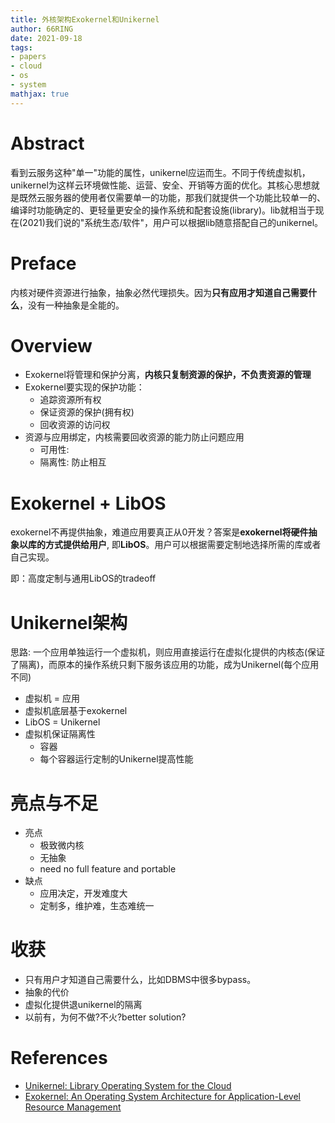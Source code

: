```yaml
---
title: 外核架构Exokernel和Unikernel 
author: 66RING
date: 2021-09-18
tags: 
- papers
- cloud
- os
- system
mathjax: true
---
```


# Abstract

看到云服务这种"单一"功能的属性，unikernel应运而生。不同于传统虚拟机，unikernel为这样云环境做性能、运营、安全、开销等方面的优化。其核心思想就是既然云服务器的使用者仅需要单一的功能，那我们就提供一个功能比较单一的、编译时功能确定的、更轻量更安全的操作系统和配套设施(library)。lib就相当于现在(2021)我们说的"系统生态/软件"，用户可以根据lib随意搭配自己的unikernel。


# Preface

内核对硬件资源进行抽象，抽象必然代理损失。因为**只有应用才知道自己需要什么**，没有一种抽象是全能的。


# Overview

- Exokernel将管理和保护分离，**内核只复制资源的保护，不负责资源的管理**
- Exokernel要实现的保护功能：
	* 追踪资源所有权
	* 保证资源的保护(拥有权)
	* 回收资源的访问权
- 资源与应用绑定，内核需要回收资源的能力防止问题应用
	* 可用性: 
	* 隔离性: 防止相互


# Exokernel + LibOS

exokernel不再提供抽象，难道应用要真正从0开发？答案是**exokernel将硬件抽象以库的方式提供给用户**, 即**LibOS**。用户可以根据需要定制地选择所需的库或者自己实现。

即：高度定制与通用LibOS的tradeoff


# Unikernel架构

思路: 一个应用单独运行一个虚拟机，则应用直接运行在虚拟化提供的内核态(保证了隔离)，而原本的操作系统只剩下服务该应用的功能，成为Unikernel(每个应用不同)

- 虚拟机 = 应用
- 虚拟机底层基于exokernel
- LibOS = Unikernel
- 虚拟机保证隔离性
	* 容器
	* 每个容器运行定制的Unikernel提高性能


# 亮点与不足

- 亮点
	* 极致微内核
	* 无抽象
	* need no full feature and portable
- 缺点
	* 应用决定，开发难度大
	* 定制多，维护难，生态难统一


# 收获

- 只有用户才知道自己需要什么，比如DBMS中很多bypass。
- 抽象的代价
- 虚拟化提供退unikernel的隔离
- 以前有，为何不做?不火?better solution?


# References

- [Unikernel: Library Operating System for the Cloud](https://mort.io/publications/pdf/asplos13-unikernels.pdf)
- [Exokernel: An Operating System Architecture for Application-Level Resource Management](https://pdos.csail.mit.edu/6.828/2008/readings/engler95exokernel.pdf)


